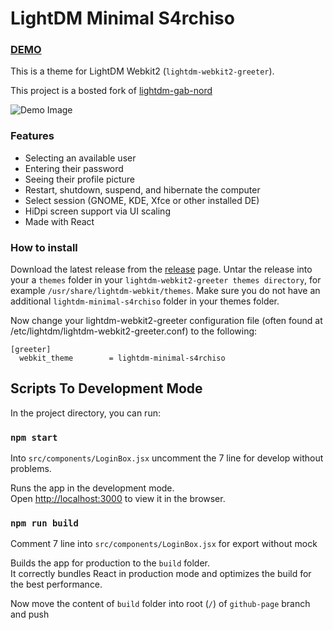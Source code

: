 # LightDM Minimal S4rchiso
### [DEMO](https://sergioribera.github.io/lightdm-minimal-s4rchiso)
This is a theme for LightDM Webkit2 (`lightdm-webkit2-greeter`).

This project is a bosted fork of [lightdm-gab-nord](https://github.com/AlphaNecron/lightdm-gab-nord)

![Demo Image]()

### Features

- Selecting an available user
- Entering their password
- Seeing their profile picture
- Restart, shutdown, suspend, and hibernate the computer
- Select session (GNOME, KDE, Xfce or other installed DE)
- HiDpi screen support via UI scaling
- Made with React

### How to install
Download the latest release from the [release](https://github.com/SergioRibera/lightdm-minimal-s4rchiso/releases) page. Untar the release into your a `themes` folder in your `lightdm-webkit2-greeter themes directory`, for example `/usr/share/lightdm-webkit/themes`. Make sure you do not have an additional `lightdm-minimal-s4rchiso` folder in your themes folder.

Now change your lightdm-webkit2-greeter configuration file (often found at /etc/lightdm/lightdm-webkit2-greeter.conf) to the following:

```
[greeter]
  webkit_theme        = lightdm-minimal-s4rchiso
```

## Scripts To Development Mode

In the project directory, you can run:

### `npm start`

Into `src/components/LoginBox.jsx` uncomment the 7 line for develop without problems.

Runs the app in the development mode.\
Open [http://localhost:3000](http://localhost:3000) to view it in the browser.

### `npm run build`

Comment 7 line into `src/components/LoginBox.jsx` for export without mock

Builds the app for production to the `build` folder.\
It correctly bundles React in production mode and optimizes the build for the best performance.

Now move the content of `build` folder into root (`/`) of `github-page` branch and push
